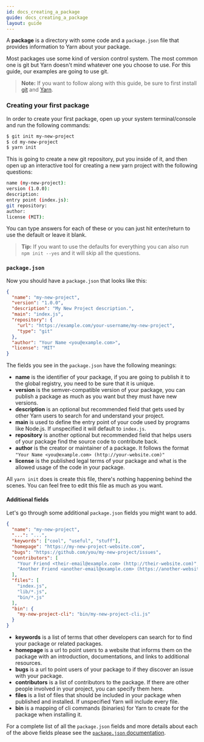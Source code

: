 ```yaml
---
id: docs_creating_a_package
guide: docs_creating_a_package
layout: guide
---
```


A **package** is a directory with some code and a `package.json` file that
provides information to Yarn about your package.

Most packages use some kind of version control system. The most common one is
git but Yarn doesn't mind whatever one you choose to use. For this guide, our
examples are going to use git.

> **Note:** If you want to follow along with this guide, be sure to first
> install [git](https://git-scm.com/book/en/v2/Getting-Started-Installing-Git)
> and [Yarn](install).

### Creating your first package

In order to create your first package, open up your system terminal/console and
run the following commands:

```sh
$ git init my-new-project
$ cd my-new-project
$ yarn init
```

This is going to create a new git repository, put you inside of it, and then
open up an interactive tool for creating a new yarn project with the following
questions:

```sh
name (my-new-project):
version (1.0.0):
description:
entry point (index.js):
git repository:
author:
license (MIT):
```

You can type answers for each of these or you can just hit enter/return to use
the default or leave it blank.

> **Tip:** If you want to use the defaults for everything you can also run
> `npm init --yes` and it will skip all the questions.

### `package.json`

Now you should have a `package.json` that looks like this:

```json
{
  "name": "my-new-project",
  "version": "1.0.0",
  "description": "My New Project description.",
  "main": "index.js",
  "repository": {
    "url": "https://example.com/your-username/my-new-project",
    "type": "git"
  },
  "author": "Your Name <you@example.com>",
  "license": "MIT"
}
```

The fields you see in the `package.json` have the following meanings:

- **name** is the identifier of your package, if you are going to publish it to
  the global registry, you need to be sure that it is unique.
- **version** is the semver-compatible version of your package, you can publish
  a package as much as you want but they must have new versions.
- **description** is an optional but recommended field that gets used by other
  Yarn users to search for and understand your project.
- **main** is used to define the entry point of your code used by programs like
  Node.js. If unspecified it will default to `index.js`.
- **repository** is another optional but recommended field that helps users of
  your package find the source code to contribute back.
- **author** is the creator or maintainer of a package. It follows the format
  `"Your Name <you@example.com> (http://your-website.com)"`
- **license** is the published legal terms of your package and what is the
  allowed usage of the code in your package.

All `yarn init` does is create this file, there's nothing happening behind the
scenes. You can feel free to edit this file as much as you want.

#### Additional fields

Let's go through some additional `package.json` fields you might want to add.

```json
{
  "name": "my-new-project",
  "...": "...",
  "keywords": ["cool", "useful", "stuff"],
  "homepage": "https://my-new-project-website.com",
  "bugs": "https://github.com/you/my-new-project/issues",
  "contributors": [
    "Your Friend <their-email@example.com> (http://their-website.com)",
    "Another Friend <another-email@example.com> (https://another-website.org)"
  ],
  "files": [
    "index.js",
    "lib/*.js",
    "bin/*.js"
  ],
  "bin": {
    "my-new-project-cli": "bin/my-new-project-cli.js"
  }
}
```

- **keywords** is a list of terms that other developers can search for to find
  your package or related packages.
- **homepage** is a url to point users to a website that informs them on the
  package with an introduction, documentations, and links to additional
  resources.
- **bugs** is a url to point users of your package to if they discover an issue
  with your package.
- **contributors** is a list of contributors to the package. If there are other
  people involved in your project, you can specify them here.
- **files** is a list of files that should be included in your package when
  published and installed. If unspecified Yarn will include every file.
- **bin** is a mapping of cli commands (binaries) for Yarn to create for the
  package when installing it.

For a complete list of all the `package.json` fields and more details about
each of the above fields please see the
[`package.json` documentation](package-json).
